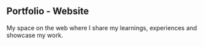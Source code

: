 ## Portfolio - Website

My space on the web where I share my learnings, experiences and showcase my work.
